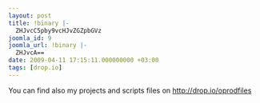 ```yaml
---
layout: post
title: !binary |-
  ZHJvcC5pby9vcHJvZGZpbGVz
joomla_id: 9
joomla_url: !binary |-
  ZHJvcA==
date: 2009-04-11 17:15:11.000000000 +03:00
tags: [drop.io]
---
```

<p>You can find also my projects and scripts files on <a href="http://drop.io/oprodfiles">http://drop.io/oprodfiles</a></p>
